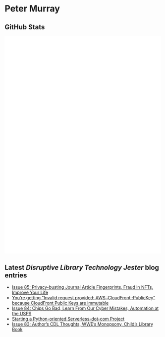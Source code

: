 # Peter Murray

## GitHub Stats
![Metrics](/github-metrics.svg)


## Latest _Disruptive Library Technology Jester_ blog entries
<!-- BLOG-POST-LIST:START -->
- [Issue 85: Privacy-busting Journal Article Fingerprints, Fraud in NFTs, Improve Your Life](https://dltj.org/article/issue-85-article-fingerprints-nft-fraud-life-improvements/)
- [You’re getting &quot;Invalid request provided: AWS::CloudFront::PublicKey&quot; because CloudFront Public Keys are immutable](https://dltj.org/article/cloudformation-invalid-request-cloudfront-publickey/)
- [Issue 84: Chips Go Bad, Learn From Our Cyber Mistakes, Automation at the USPS](https://dltj.org/article/issue-84-chip-bugs-cyber-board-usps-automation/)
- [Starting a Python-oriented Serverless-dot-com Project](https://dltj.org/article/starting-python-serverless-project/)
- [Issue 83: Author’s CDL Thoughts, WWE’s Monopsony, Child’s Library Book](https://dltj.org/article/issue-83-cdl-wwe-childrens-book/)
<!-- BLOG-POST-LIST:END -->


[LinkedIn]: https://www.linkedin.com/in/datagazetteer "LinkedIn"
[Twitter]: https://twitter.com/DataG "Twitter"
[blog]: https://dltj.org/ "Blog"
